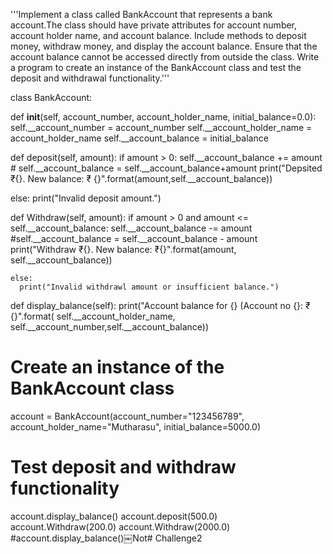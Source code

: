 '''Implement a class called BankAccount that represents a bank account.The class should have private 
attributes for account number, account holder name, and account balance. Include methods to 
deposit money, withdraw money, and display the account balance. Ensure that the account balance 
cannot be accessed directly from outside the class. Write a program to create an instance of the 
BankAccount class and test the deposit and withdrawal functionality.'''


class BankAccount:

  def __init__(self, account_number, account_holder_name, initial_balance=0.0):
    self.__account_number = account_number
    self.__account_holder_name = account_holder_name
    self.__account_balance = initial_balance

  def deposit(self, amount):
   if amount > 0:
    self.__account_balance += amount
    # self.__account_balance = self.__account_balance+amount
    print("Depsited ₹{}. New balance: ₹ {}".format(amount,self.__account_balance))

   else:
     print("Invalid deposit amount.")

  def Withdraw(self, amount):
    if amount > 0 and amount <= self.__account_balance:
      self.__account_balance -= amount
      #self.__account_balance = self.__account_balance - amount
      print("Withdraw ₹{}. New balance: ₹{}".format(amount, self.__account_balance))

    else:
      print("Invalid withdrawl amount or insufficient balance.")

  def display_balance(self):
      print("Account balance for {} (Account no {}: ₹{}".format(
self.__account_holder_name,
self.__account_number,self.__account_balance))


# Create an instance of the BankAccount class
account = BankAccount(account_number="123456789",
      account_holder_name="Mutharasu",
        initial_balance=5000.0)

# Test deposit and withdraw functionality
account.display_balance()
account.deposit(500.0)
account.Withdraw(200.0)
account.Withdraw(2000.0)
#account.display_balance()￼Not# Challenge2
